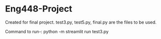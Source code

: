 # Eng448-Project
Created for final project.
test3.py, test5.py, final.py are the files to be used.

Command to run-: python -m streamlit run test3.py